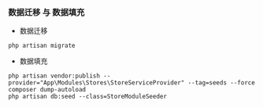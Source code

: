 
### 数据迁移 与 数据填充

- 数据迁移
```
php artisan migrate
```

- 数据填充

```
php artisan vendor:publish --provider="App\Modules\Stores\StoreServiceProvider" --tag=seeds --force
composer dump-autoload
php artisan db:seed --class=StoreModuleSeeder
```

   